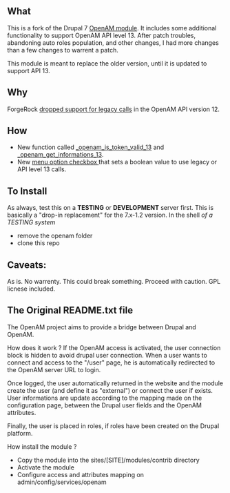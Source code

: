 

What
- 
This is a fork of the Drupal 7 [OpenAM module](https://www.drupal.org/project/openam). It includes some additional functionality to support OpenAM API level 13. After patch troubles, abandoning auto roles population, and other changes, I had more changes than a few changes to warrent a patch. 

This module is meant to replace the older version, until it is updated to support API 13. 

Why 
-
ForgeRock [dropped support for legacy calls](https://forgerock.org/reply/12904/) in the OpenAM API version 12. 

How
-
- New function called [_openam_is_token_valid_13](https://github.com/rgoodie/openam_13/blob/master/openam.module#L306) and [_openam_get_informations_13](https://github.com/rgoodie/openam_13/blob/master/openam.module#L460). 
- New [menu option checkbox ](https://github.com/rgoodie/openam_13/blob/master/openam.admin.inc#L22) that sets a boolean value to use legacy or API level 13 calls. 


To Install
- 
As always, test this on a **TESTING** or **DEVELOPMENT** server first. This is basically a "drop-in replacement" for the 7.x-1.2 version. In the shell *of a TESTING system*
- remove the openam folder 
- clone this repo 

Caveats:
-
As is. No warrenty. This could break something. Proceed with caution. GPL licnese included. 


The Original README.txt file
-

The OpenAM project aims to provide a bridge between Drupal and OpenAM.

How does it work ?
If the OpenAM access is activated, the user connection block is hidden to avoid drupal user connection.
When a user wants to connect and access to the "/user" page, he is automatically redirected to the OpenAM server URL to login.

Once logged, the user automatically returned in the website and the module create the user (and define it as "external") or connect the user if exists.
User informations are update according to the mapping made on the configuration page, between the Drupal user fields and the OpenAM attributes.

Finally, the user is placed in roles, if roles have been created on the Drupal platform.

How install the module ?
  - Copy the module into the sites/[SITE]/modules/contrib directory
  - Activate the module
  - Configure access and attributes mapping on admin/config/services/openam

